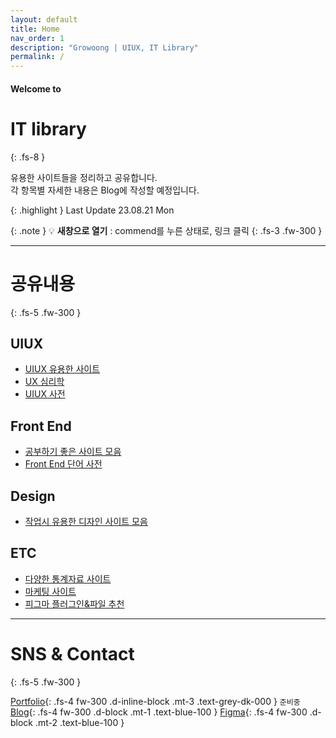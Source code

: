 ```yaml
---
layout: default
title: Home
nav_order: 1
description: "Growoong | UIUX, IT Library"
permalink: /
---
```


#### Welcome to
# IT library
{: .fs-8 }

유용한 사이트들을 정리하고 공유합니다.
<br>
각 항목별 자세한 내용은 Blog에 작성할 예정입니다.

{: .highlight }
Last Update 23.08.21 Mon


{: .note }
💡 **새창으로 열기** : commend를 누른 상태로, 링크 클릭
{: .fs-3 .fw-300 }

---

# 공유내용
{: .fs-5 .fw-300 }

## UIUX
- [UIUX 유용한 사이트](https://growoong.github.io/docs/uiux/02-uiux-sites/)
- [UX 심리학](https://growoong.github.io/docs/uiux/03-ux-psychology/)
- [UIUX 사전](https://growoong.github.io/docs/uiux/04-dictionary/)

## Front End
- [공부하기 좋은 사이트 모음](https://growoong.github.io/docs/frontend/02-frontend-sites/)
- [Front End 단어 사전](https://growoong.github.io/docs/frontend/03-front-dictionary/)

## Design
- [작업시 유용한 디자인 사이트 모음](https://growoong.github.io/docs/Design/02-design-sites/)

## ETC
- [다양한 통계자료 사이트](https://growoong.github.io/docs/etc/02-statistics-sites/)
- [마케팅 사이트](https://growoong.github.io/docs/etc/03-marketing-sites/)
- [피그마 플러그인&파일 추천](https://growoong.github.io/docs/etc/04-figma/)





---

<!-- ![Growoong-main-image](/assets/images/og.png){: width="600px" height="315px"} -->
# SNS & Contact
{: .fs-5 .fw-300 }

[Portfolio](#){: .fs-4 fw-300 .d-inline-block .mt-3 .text-grey-dk-000 } `준비중`
[Blog](https://lifewebstudy.com/){: .fs-4 fw-300 .d-block .mt-1 .text-blue-100 }
[Figma](https://www.figma.com/@growoong){: .fs-4 fw-300 .d-block .mt-2 .text-blue-100 }

